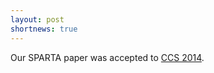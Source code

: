 ```yaml
---
layout: post
shortnews: true
---
```

Our SPARTA paper was accepted to [CCS 2014][ccs].

[ccs]: http://www.sigsac.org/ccs/CCS2014/
